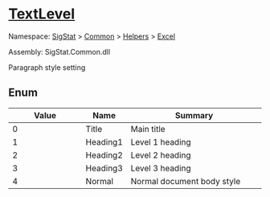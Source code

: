 # [TextLevel](./TextLevel.md)
Namespace: [SigStat]() > [Common](./../../README.md) > [Helpers](./../README.md) > [Excel](./README.md)

Assembly: SigStat.Common.dll


Paragraph style setting

##	Enum

| Value | Name | Summary | 
| --- | --- | --- | 
| 0<img style="cursor:not-allowed;" width=200/>| Title| Main title<img style="cursor:not-allowed;" width=200/>| <br>
| 1<img style="cursor:not-allowed;" width=200/>| Heading1| Level 1 heading<img style="cursor:not-allowed;" width=200/>| <br>
| 2<img style="cursor:not-allowed;" width=200/>| Heading2| Level 2 heading<img style="cursor:not-allowed;" width=200/>| <br>
| 3<img style="cursor:not-allowed;" width=200/>| Heading3| Level 3 heading<img style="cursor:not-allowed;" width=200/>| <br>
| 4<img style="cursor:not-allowed;" width=200/>| Normal| Normal document body style<img style="cursor:not-allowed;" width=200/>| <br>


